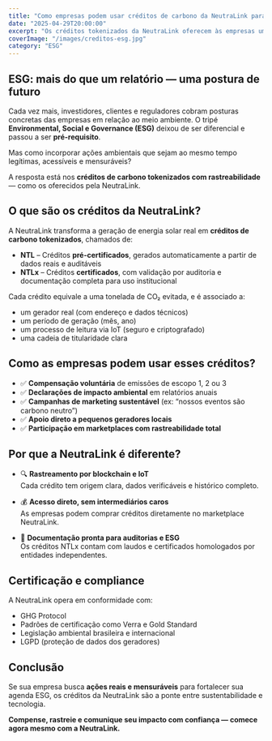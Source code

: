 ```yaml
---
title: "Como empresas podem usar créditos de carbono da NeutraLink para fortalecer sua agenda ESG"
date: "2025-04-29T20:00:00"
excerpt: "Os créditos tokenizados da NeutraLink oferecem às empresas uma forma segura, rastreável e legítima de compensar emissões e reforçar suas práticas sustentáveis."
coverImage: "/images/creditos-esg.jpg"
category: "ESG"
---
```


## ESG: mais do que um relatório — uma postura de futuro

Cada vez mais, investidores, clientes e reguladores cobram posturas concretas das empresas em relação ao meio ambiente. O tripé **Environmental, Social e Governance (ESG)** deixou de ser diferencial e passou a ser **pré-requisito**.

Mas como incorporar ações ambientais que sejam ao mesmo tempo legítimas, acessíveis e mensuráveis?

A resposta está nos **créditos de carbono tokenizados com rastreabilidade** — como os oferecidos pela NeutraLink.

## O que são os créditos da NeutraLink?

A NeutraLink transforma a geração de energia solar real em **créditos de carbono tokenizados**, chamados de:

- **NTL** – Créditos **pré-certificados**, gerados automaticamente a partir de dados reais e auditáveis
- **NTLx** – Créditos **certificados**, com validação por auditoria e documentação completa para uso institucional

Cada crédito equivale a uma tonelada de CO₂ evitada, e é associado a:

- um gerador real (com endereço e dados técnicos)
- um período de geração (mês, ano)
- um processo de leitura via IoT (seguro e criptografado)
- uma cadeia de titularidade clara

## Como as empresas podem usar esses créditos?

- ✅ **Compensação voluntária** de emissões de escopo 1, 2 ou 3
- ✅ **Declarações de impacto ambiental** em relatórios anuais
- ✅ **Campanhas de marketing sustentável** (ex: “nossos eventos são carbono neutro”)
- ✅ **Apoio direto a pequenos geradores locais**
- ✅ **Participação em marketplaces com rastreabilidade total**

## Por que a NeutraLink é diferente?

- 🔍 **Rastreamento por blockchain e IoT**  
  Cada crédito tem origem clara, dados verificáveis e histórico completo.

- 💰 **Acesso direto, sem intermediários caros**  
  As empresas podem comprar créditos diretamente no marketplace NeutraLink.

- 📄 **Documentação pronta para auditorias e ESG**  
  Os créditos NTLx contam com laudos e certificados homologados por entidades independentes.

## Certificação e compliance

A NeutraLink opera em conformidade com:

- GHG Protocol
- Padrões de certificação como Verra e Gold Standard
- Legislação ambiental brasileira e internacional
- LGPD (proteção de dados dos geradores)

## Conclusão

Se sua empresa busca **ações reais e mensuráveis** para fortalecer sua agenda ESG, os créditos da NeutraLink são a ponte entre sustentabilidade e tecnologia.

**Compense, rastreie e comunique seu impacto com confiança — comece agora mesmo com a NeutraLink.**

